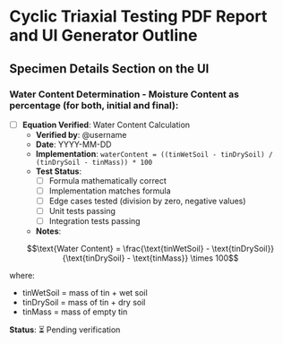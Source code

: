 # Cyclic Triaxial Testing PDF Report and UI Generator Outline

## Specimen Details Section on the UI

### Water Content Determination - Moisture Content as percentage (for both, initial and final):

- [ ] **Equation Verified**: Water Content Calculation
  - **Verified by**: @username
  - **Date**: YYYY-MM-DD
  - **Implementation**: `waterContent = ((tinWetSoil - tinDrySoil) / (tinDrySoil - tinMass)) * 100`
  - **Test Status**: 
    - [ ] Formula mathematically correct
    - [ ] Implementation matches formula  
    - [ ] Edge cases tested (division by zero, negative values)
    - [ ] Unit tests passing
    - [ ] Integration tests passing
  - **Notes**: 

$$\text{Water Content} = \frac{\text{tinWetSoil} - \text{tinDrySoil}}{\text{tinDrySoil} - \text{tinMass}} \times 100$$

where:
- tinWetSoil = mass of tin + wet soil
- tinDrySoil = mass of tin + dry soil   
- tinMass = mass of empty tin

**Status**: ⏳ Pending verification